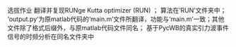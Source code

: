 选拔作业
翻译并复现RUNge Kutta optimizer (RUN) ；
算法在‘RUN’文件夹中；
‘output.py’为原matlab代码的‘main.m’文件所翻译，功能与‘main.m’一致；其他文件除了格式后缀外，与原matlab代码文件同名；
基于PycWB的真实引力波事件信号的时频分析在同名文件夹中
